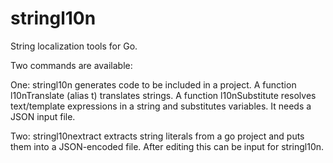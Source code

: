 # stringl10n
String localization tools for Go.

Two commands are available:

One: stringl10n generates code to be included in a project. 
A function l10nTranslate (alias t) translates strings.
A function l10nSubstitute resolves text/template expressions in a
string and substitutes variables. It needs a JSON input file.

Two: stringl10nextract extracts string literals from a go project
and puts them into a JSON-encoded file. After editing this can
be input for stringl10n.
